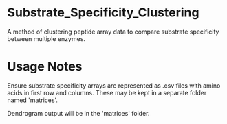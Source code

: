 # Substrate_Specificity_Clustering
A method of clustering peptide array data to compare substrate specificity between multiple enzymes.


# Usage Notes
Ensure substrate specificity arrays are represented as .csv files with amino acids in first row and columns.
These may be kept in a separate folder named 'matrices'.

Dendrogram output will be in the 'matrices' folder.
